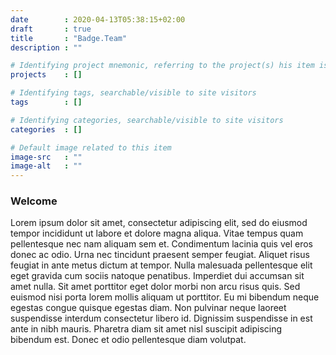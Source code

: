 ```yaml
---
date        : 2020-04-13T05:38:15+02:00
draft       : true
title       : "Badge.Team"
description : ""

# Identifying project mnemonic, referring to the project(s) his item is related to
projects    : []

# Identifying tags, searchable/visible to site visitors
tags        : []

# Identifying categories, searchable/visible to site visitors
categories  : []

# Default image related to this item
image-src   : ""
image-alt   : ""
---
```


### Welcome

Lorem ipsum dolor sit amet, consectetur adipiscing elit, sed do eiusmod tempor incididunt ut labore et dolore magna aliqua. Vitae tempus quam pellentesque nec nam aliquam sem et. Condimentum lacinia quis vel eros donec ac odio. Urna nec tincidunt praesent semper feugiat. Aliquet risus feugiat in ante metus dictum at tempor. Nulla malesuada pellentesque elit eget gravida cum sociis natoque penatibus. Imperdiet dui accumsan sit amet nulla. Sit amet porttitor eget dolor morbi non arcu risus quis. Sed euismod nisi porta lorem mollis aliquam ut porttitor. Eu mi bibendum neque egestas congue quisque egestas diam. Non pulvinar neque laoreet suspendisse interdum consectetur libero id. Dignissim suspendisse in est ante in nibh mauris. Pharetra diam sit amet nisl suscipit adipiscing bibendum est. Donec et odio pellentesque diam volutpat.
